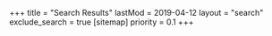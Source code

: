 +++
title = "Search Results"
lastMod = 2019-04-12
layout = "search"
exclude_search =  true
[sitemap]
priority = 0.1
+++